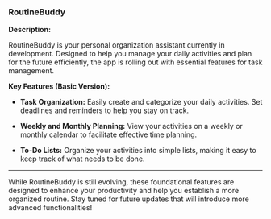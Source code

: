 ### RoutineBuddy

**Description:**

RoutineBuddy is your personal organization assistant currently in development. Designed to help you manage your daily activities and plan for the future efficiently, the app is rolling out with essential features for task management.

**Key Features (Basic Version):**

- **Task Organization:** Easily create and categorize your daily activities. Set deadlines and reminders to help you stay on track.

- **Weekly and Monthly Planning:** View your activities on a weekly or monthly calendar to facilitate effective time planning.

- **To-Do Lists:** Organize your activities into simple lists, making it easy to keep track of what needs to be done.

---

While RoutineBuddy is still evolving, these foundational features are designed to enhance your productivity and help you establish a more organized routine. Stay tuned for future updates that will introduce more advanced functionalities!
